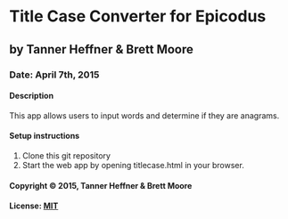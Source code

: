 # Title Case Converter for Epicodus
## by Tanner Heffner & Brett Moore
### Date: April 7th, 2015
#### Description

This app allows users to input words and determine if they are anagrams.

#### Setup instructions
1. Clone this git repository
2. Start the web app by opening titlecase.html in your browser.

#### Copyright © 2015, Tanner Heffner & Brett Moore

#### License: [MIT](https://github.com/twbs/bootstrap/blob/master/LICENSE)  
